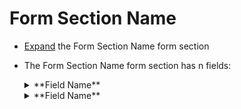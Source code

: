 # Form Section Name
* [Expand](expand-or-collapse-cedar-form-section.md) the Form Section Name form section 
* The Form Section Name form section has n fields:
 
    <details><summary>**Field Name**</summary> 

    * **How to answer:** Field how to answer text. 
    * **How this field will be used:** Field how used text. <mark>This field may also be used by the Platform to flag studies for outreach to HEAL investigators based on their answers to provide data sharing support and extend data collaboration invitations.</mark> 
    
    </details>

    <details><summary>**Field Name**</summary>

    * **How to answer:** <mark>This field ONLY APPLIES if you answered “Yes” to “Will the study collect of produce data?”</mark> Field how to answer text.  
    * **How this field will be used:** Field how to use text. <mark>This field may also be used by the Platform to flag studies for outreach to HEAL investigators based on their answers to provide data sharing support and extend data collaboration invitations.</mark> 
    
    </details>